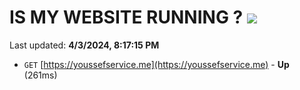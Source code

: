 # IS MY WEBSITE RUNNING ? [![](https://img.shields.io/static/v1?label=Sponsor&message=%E2%9D%A4&logo=GitHub&color=%23fe8e86)](https://github.com/sponsors/<username>)

Last updated: **4/3/2024, 8:17:15 PM**

- `GET` [https://youssefservice.me](https://youssefservice.me) - **Up** (261ms)
